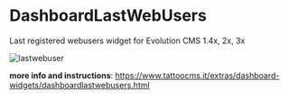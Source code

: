 # DashboardLastWebUsers
 Last registered webusers widget for Evolution CMS 1.4x, 2x, 3x

![lastwebuser](https://github.com/user-attachments/assets/811e03c5-c89c-4b81-814f-d631f0dcf7fb)

**more info and instructions**: https://www.tattoocms.it/extras/dashboard-widgets/dashboardlastwebusers.html
